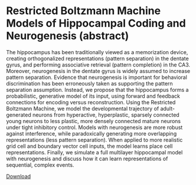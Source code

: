 # Restricted Boltzmann Machine Models of Hippocampal Coding and Neurogenesis (abstract)

The hippocampus has been traditionally viewed as a memorization device, creating orthogonalized representations (pattern separation) in the dentate gyrus, and performing associative retrieval (pattern completion) in the CA3.
Moreover, neurogenesis in the dentate gyrus is widely assumed to increase pattern separation.
Evidence that neurogenesis is important for behavioral discrimination has been erroneously taken as supporting the pattern separation assumption.
Instead, we propose that the hippocampus forms a probabilistic, generative model of its input, using forward and feedback connections for encoding versus reconstruction.
Using the Restricted Boltzmann Machine, we model the developmental trajectory of adult-generated neurons from hyperactive, hyperplastic, sparsely connected young neurons to less plastic, more densely connected mature neurons under tight inhibitory control.
Models with neurogenesis are more robust against interference, while paradoxically generating more overlapping representations (less pattern separation).
When applied to more realistic grid cell and boundary vector cell inputs, the model learns place cell representations.
Finally, we simulate a full multilayer hippocampal model with neurogenesis and discuss how it can learn representations of sequential, complex events.

[Download](https://www.sciencedirect.com/user/institution/login?targetUrl=%2Fscience%2Farticle%2Fpii%2FB9780128037843000214)

